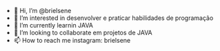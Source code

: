 - 👋 Hi, I’m @brielsene
- 👀 I’m interested in desenvolver e praticar habilidades de programação
- 🌱 I’m currently learnin JAVA
- 💞️ I’m looking to collaborate  em projetos de JAVA
- 📫 How to reach me 
instagram: brielsene

<!---
brielsene/brielsene is a ✨ special ✨ repository because its `README.md` (this file) appears on your GitHub profile.
You can click the Preview link to take a look at your changes.
--->
